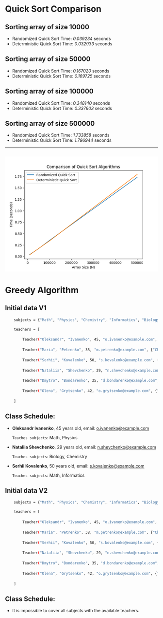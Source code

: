 # Quick Sort Comparison

## Sorting array of size **10000**
  - Randomized Quick Sort Time: *0.039234* seconds
  - Deterministic Quick Sort Time: *0.032933* seconds

## Sorting array of size **50000**
  - Randomized Quick Sort Time: *0.167020* seconds
  - Deterministic Quick Sort Time: *0.169725* seconds

## Sorting array of size **100000**
  - Randomized Quick Sort Time: *0.348140* seconds
  - Deterministic Quick Sort Time: *0.337603* seconds

## Sorting array of size **500000**
  - Randomized Quick Sort Time: *1.733858* seconds
  - Deterministic Quick Sort Time: *1.796944* seconds

---

![Comparison_of_QuickSort_Algorithms](./Comparison_of_QuickSort_Algorithms.png)
---

# Greedy Algorithm

## Initial data V1

```bash
    subjects = {"Math", "Physics", "Chemistry", "Informatics", "Biology"}
```

```bash
    teachers = [

        Teacher("Oleksandr", "Ivanenko", 45, "o.ivanenko@example.com", {"Math", "Physics"}),

        Teacher("Maria", "Petrenko", 38, "m.petrenko@example.com", {"Chemistry"}),

        Teacher("Serhii", "Kovalenko", 50, "s.kovalenko@example.com", {"Informatics", "Math"},),

        Teacher("Nataliia", "Shevchenko", 29, "n.shevchenko@example.com", {"Biology", "Chemistry"},),

        Teacher("Dmytro", "Bondarenko", 35, "d.bondarenko@example.com", {"Physics", "Informatics"},),

        Teacher("Olena", "Grytsenko", 42, "o.grytsenko@example.com", {"Biology"}),

    ]
```

## Class Schedule:

- **Oleksandr Ivanenko**, 45 years old, email: o.ivanenko@example.com

   `Teaches subjects`: Math, Physics

- **Nataliia Shevchenko**, 29 years old, email: n.shevchenko@example.com

   `Teaches subjects`: Biology, Chemistry

- **Serhii Kovalenko**, 50 years old, email: s.kovalenko@example.com

   `Teaches subjects`: Math, Informatics

## Initial data V2

```bash
    subjects = {"Math", "Physics", "Chemistry", "Informatics", "Biology", "English"}
```

```bash
    teachers = [

        Teacher("Oleksandr", "Ivanenko", 45, "o.ivanenko@example.com", {"Math", "Physics"}),

        Teacher("Maria", "Petrenko", 38, "m.petrenko@example.com", {"Chemistry"}),

        Teacher("Serhii", "Kovalenko", 50, "s.kovalenko@example.com", {"Informatics", "Math"},),

        Teacher("Nataliia", "Shevchenko", 29, "n.shevchenko@example.com", {"Biology", "Chemistry"},),

        Teacher("Dmytro", "Bondarenko", 35, "d.bondarenko@example.com", {"Physics", "Informatics"},),

        Teacher("Olena", "Grytsenko", 42, "o.grytsenko@example.com", {"Biology"}),

    ]
```

## Class Schedule:

- It is impossible to cover all subjects with the available teachers.